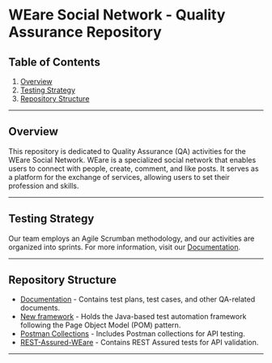 # WEare Social Network - Quality Assurance Repository

## Table of Contents
1. [Overview](#overview)
2. [Testing Strategy](#testing-strategy)
3. [Repository Structure](#repository-structure)

---

## Overview
This repository is dedicated to Quality Assurance (QA) activities for the WEare Social Network. WEare is a specialized social network that enables users to connect with people, create, comment, and like posts. It serves as a platform for the exchange of services, allowing users to set their profession and skills.

---

## Testing Strategy
Our team employs an Agile Scrumban methodology, and our activities are organized into sprints. For more information, visit our [Documentation](./Documentation/README.md).

---

## Repository Structure

- [Documentation](./Documentation/README.md) - Contains test plans, test cases, and other QA-related documents.
- [New framework](./New%20framework/README.md) - Holds the Java-based test automation framework following the Page Object Model (POM) pattern.
- [Postman Collections](./Postman%20Collections/README.md) - Includes Postman collections for API testing.
- [REST-Assured-WEare](./REST-Assured-WEare/README.md) - Contains REST Assured tests for API validation.

---
